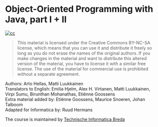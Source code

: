 # Object-Oriented Programming with Java, part I + II

[![cc](https://i.creativecommons.org/l/by-nc-sa/2.0/88x31.png?right)](https://creativecommons.org/licenses/by-nc-sa/2.0/)
> This material is licensed under the Creative Commons BY-NC-SA license, which means that you can use it and distribute it freely so long as you do not erase the names of the original authors. If you make changes in the material and want to distribute this altered version of the material, you have to license it with a similar free license. The use of the material for commercial use is prohibited without a separate agreement.

Authors: Arto Hellas, Matti Luukkainen  
Translators to English: Emilia Hjelm, Alex H. Virtanen, Matti Luukkainen, Virpi Sumu, Birunthan Mohanathas, Etiënne Goossens  
Extra material added by: Etiënne Goossens, Maurice Snoeren, Johan Talboom  
Adapted for Informatica by: Ruud Hermans

The course is maintained by [Technische Informatica Breda](https://www.avans.nl/opleidingen/opleidingzoeker/technische-informatica-breda-voltijd-bachelor/introductie)
